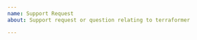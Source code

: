 ```yaml
---
name: Support Request
about: Support request or question relating to terraformer

---
```


<!--
STOP -- PLEASE READ!

GitHub is not the right place for support requests.

If you're looking for help, please post your question on the [Kubernetes Slack](http://slack.k8s.io/) ([#gardener](https://kubernetes.slack.com/messages/gardener) channel) or join our [bi-weekly meetings](https://gardener.cloud/docs/contribute/#bi-weekly-meetings).
-->
